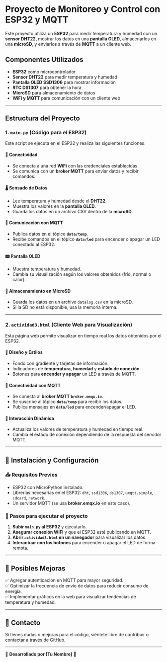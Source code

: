 # Proyecto de Monitoreo y Control con ESP32 y MQTT

Este proyecto utiliza un **ESP32** para medir temperatura y humedad con un **sensor DHT22**, mostrar los datos en una **pantalla OLED**, almacenarlos en una **microSD**, y enviarlos a través de **MQTT** a un cliente web.

## Componentes Utilizados
- **ESP32** como microcontrolador
- **Sensor DHT22** para medir temperatura y humedad
- **Pantalla OLED SSD1306** para mostrar información
- **RTC DS1307** para obtener la hora
- **MicroSD** para almacenamiento de datos
- **WiFi y MQTT** para comunicación con un cliente web

---

## Estructura del Proyecto

### 1. **`main.py`** (Código para el ESP32)
Este script se ejecuta en el ESP32 y realiza las siguientes funciones:

#### 📡 **Conectividad**
- Se conecta a una red **WiFi** con las credenciales establecidas.
- Se comunica con un **broker MQTT** para enviar datos y recibir comandos.

#### 🌡️ **Sensado de Datos**
- Lee temperatura y humedad desde el **DHT22**.
- Muestra los valores en la **pantalla OLED**.
- Guarda los datos en un archivo CSV dentro de la **microSD**.

#### 🔁 **Comunicación con MQTT**
- Publica datos en el tópico **`data/temp`**.
- Recibe comandos en el tópico **`data/led`** para encender o apagar un LED conectado al ESP32.

#### 📟 **Pantalla OLED**
- Muestra temperatura y humedad.
- Cambia su visualización según los valores obtenidos (frío, normal o calor).

#### 📁 **Almacenamiento en MicroSD**
- Guarda los datos en un archivo `datalog.csv` en la microSD.
- Si la SD no está disponible, usa la memoria interna.

---

### 2. **`actividad3.html`** (Cliente Web para Visualización)
Esta página web permite visualizar en tiempo real los datos obtenidos por el ESP32.

#### 🎨 **Diseño y Estilos**
- Fondo con gradiente y tarjetas de información.
- Indicadores de **temperatura**, **humedad** y **estado de conexión**.
- Botones para **encender y apagar** un LED a través de MQTT.

#### 📡 **Conectividad con MQTT**
- Se conecta al **broker MQTT `broker.emqx.io`**.
- Se suscribe al tópico **`data/temp`** para recibir los datos.
- Publica mensajes en **`data/led`** para encender/apagar el LED.

#### 🔄 **Interacción Dinámica**
- Actualiza los valores de temperatura y humedad en tiempo real.
- Cambia el estado de conexión dependiendo de la respuesta del servidor MQTT.

---

## 🔧 Instalación y Configuración

### 📥 **Requisitos Previos**
- ESP32 con MicroPython instalado.
- Librerías necesarias en el ESP32: `dht`, `ssd1306`, `ds1307`, `umqtt.simple`, `sdcard`, `network`.
- Un servidor MQTT (se usa **broker.emqx.io** en este caso).

### 📌 **Pasos para ejecutar el proyecto**
1. **Subir `main.py` al ESP32** y ejecutarlo.
2. **Asegurar conexión WiFi** y que el ESP32 esté publicando en MQTT.
3. **Abrir `actividad3.html` en un navegador** para visualizar los datos.
4. **Interactuar con los botones** para encender o apagar el LED de forma remota.

---

## 📌 Posibles Mejoras
✅ Agregar autenticación en MQTT para mayor seguridad.  
✅ Optimizar la frecuencia de envío de datos para reducir consumo de energía.  
✅ Implementar gráficos en la web para visualizar tendencias de temperatura y humedad.

---

## 📩 Contacto
Si tienes dudas o mejoras para el código, siéntete libre de contribuir o contactar a través de GitHub.

---

📌 **Desarrollado por [Tu Nombre]** 🚀

